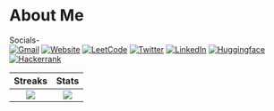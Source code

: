 # About Me 
Socials-<br>
[![Gmail](https://img.shields.io/badge/Gmail-D14836?style=for-the-badge&logo=gmail&logoColor=white)](subratomandalme@gmail.com)
[![Website](https://img.shields.io/badge/website-000000?style=for-the-badge&logo=About.me&logoColor=white)](https://subratomandal.in/)
[![LeetCode](https://img.shields.io/badge/-LeetCode-FFA116?style=for-the-badge&logo=LeetCode&logoColor=black)](https://leetcode.com/u/subratomandalme/)
[![Twitter](https://img.shields.io/badge/Twitter-1DA1F2?style=for-the-badge&logo=twitter&logoColor=white)](https://x.com/subratomandalme)
[![LinkedIn](https://img.shields.io/badge/LinkedIn-0077B5?style=for-the-badge&logo=linkedin&logoColor=white)](https://www.linkedin.com/in/subratomandal/)
[![Huggingface](https://img.shields.io/badge/-HuggingFace-FDEE21?style=for-the-badge&logo=HuggingFace&logoColor=black)](https://huggingface.co/subratomandalme)
[![Hackerrank](https://img.shields.io/badge/-Hackerrank-2EC866?style=for-the-badge&logo=HackerRank&logoColor=white)](https://www.hackerrank.com/profile/subratomandalme)

| Streaks | Stats |
|:-------------------------:|:-------------------------:|
| ![](https://github-readme-streak-stats.herokuapp.com/?user=subratomandalme&theme=dark&hide_border=true) | ![](https://github-readme-stats.vercel.app/api?username=subratomandalme&theme=dark&hide_border=true&include_all_commits=true&count_private=false) |


<br />

